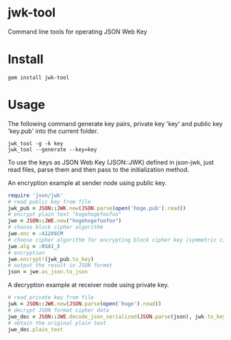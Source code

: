 # jwk-tool

Command line tools for operating JSON Web Key

# Install

    gem install jwk-tool

# Usage

The following command generate key pairs, private key 'key' and public key 'key.pub' into the current folder.

    jwk_tool -g -k key
    jwk_tool --generate --key=key

To use the keys as JSON Web Key (JSON::JWK) defined in json-jwk, just read files, parse them and then pass to the initialization method.

An encryption example at sender node using public key.

```ruby
require 'json/jwk'
# read public key from file
jwk_pub = JSON::JWK.new(JSON.parse(open('hoge.pub').read))
# encrypt plain text "hogehogefoofoo"
jwe = JSON::JWE.new("hogehogefoofoo")
# choose block cipher algorithm
jwe.enc = :A128GCM
# choose cipher algorithm for encrypting block cipher key (symmetric cipher key)
jwe.alg = :RSA1_5
# encryption
jwe.encrypt!(jwk_pub.to_key)
# output the result in JSON format
json = jwe.as_json.to_json
```

A decryption example at receiver node using private key.

```ruby
# read private key from file
jwk = JSON::JWK.new(JSON.parse(open('hoge').read))
# decrypt JSON format cipher data
jwe_dec = JSON::JWE.decode_json_serialized(JSON.parse(json), jwk.to_key)
# obtain the original plain text
jwe_dec.plain_text
```

